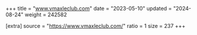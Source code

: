 +++
title = "www.vmaxleclub.com"
date = "2023-05-10"
updated = "2024-08-24"
weight = 242582

[extra]
source = "https://www.vmaxleclub.com/"
ratio = 1
size = 237
+++
